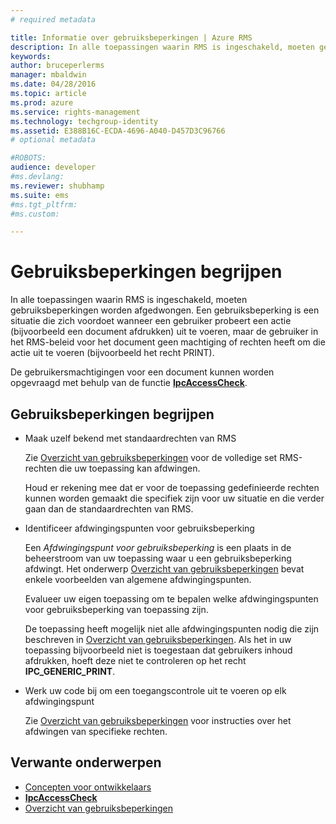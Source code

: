 ```yaml
---
# required metadata

title: Informatie over gebruiksbeperkingen | Azure RMS
description: In alle toepassingen waarin RMS is ingeschakeld, moeten gebruiksbeperkingen worden afgedwongen.
keywords:
author: bruceperlerms
manager: mbaldwin
ms.date: 04/28/2016
ms.topic: article
ms.prod: azure
ms.service: rights-management
ms.technology: techgroup-identity
ms.assetid: E388B16C-ECDA-4696-A040-D457D3C96766
# optional metadata

#ROBOTS:
audience: developer
#ms.devlang:
ms.reviewer: shubhamp
ms.suite: ems
#ms.tgt_pltfrm:
#ms.custom:

---
```


# Gebruiksbeperkingen begrijpen

In alle toepassingen waarin RMS is ingeschakeld, moeten gebruiksbeperkingen worden afgedwongen. Een gebruiksbeperking is een situatie die zich voordoet wanneer een gebruiker probeert een actie (bijvoorbeeld een document afdrukken) uit te voeren, maar de gebruiker in het RMS-beleid voor het document geen machtiging of rechten heeft om die actie uit te voeren (bijvoorbeeld het recht PRINT).

De gebruikersmachtigingen voor een document kunnen worden opgevraagd met behulp van de functie [**IpcAccessCheck**](/rights-management/sdk/2.1/api/win/functions#msipc_ipcaccesscheck).

## Gebruiksbeperkingen begrijpen

-   Maak uzelf bekend met standaardrechten van RMS

    Zie [Overzicht van gebruiksbeperkingen](usage-restriction-reference.md) voor de volledige set RMS-rechten die uw toepassing kan afdwingen.

    Houd er rekening mee dat er voor de toepassing gedefinieerde rechten kunnen worden gemaakt die specifiek zijn voor uw situatie en die verder gaan dan de standaardrechten van RMS.

-   Identificeer afdwingingspunten voor gebruiksbeperking

    Een *Afdwingingspunt voor gebruiksbeperking* is een plaats in de beheerstroom van uw toepassing waar u een gebruiksbeperking afdwingt. Het onderwerp [Overzicht van gebruiksbeperkingen](usage-restriction-reference.md) bevat enkele voorbeelden van algemene afdwingingspunten.

    Evalueer uw eigen toepassing om te bepalen welke afdwingingspunten voor gebruiksbeperking van toepassing zijn.

    De toepassing heeft mogelijk niet alle afdwingingspunten nodig die zijn beschreven in [Overzicht van gebruiksbeperkingen](usage-restriction-reference.md). Als het in uw toepassing bijvoorbeeld niet is toegestaan dat gebruikers inhoud afdrukken, hoeft deze niet te controleren op het recht **IPC\_GENERIC\_PRINT**.

-   Werk uw code bij om een toegangscontrole uit te voeren op elk afdwingingspunt

    Zie [Overzicht van gebruiksbeperkingen](usage-restriction-reference.md) voor instructies over het afdwingen van specifieke rechten.

## Verwante onderwerpen

* [Concepten voor ontwikkelaars](ad-rms-concepts-nav.md)
* [**IpcAccessCheck**](/rights-management/sdk/2.1/api/win/functions#msipc_ipcaccesscheck)
* [Overzicht van gebruiksbeperkingen](usage-restriction-reference.md)
 

 





<!--HONumber=May16_HO2-->



